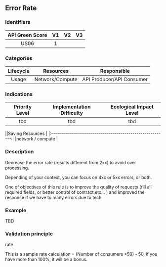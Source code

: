 ## Error Rate

### Identifiers

| API Green Score |  V1  |  V2  |  V3  |
|:-------:|:----:|:----:|:----:|
|   US06   | 1  |   |      |

### Categories

| Lifecycle |  Resources  |  Responsible  |
|:---------:|:----:|:----:|
| Usage | Network/Compute | API Producer/API Consumer |

### Indications

| Priority Level |      Implementation Difficulty      |  Ecological Impact Level   |
|:-------------------:|:-------------------------:|:---------------------:|
| tbd | tbd | tbd |

||Saving Resources                                           |
|:----------------------------------------------------------:|
|network / compute   |

### Description

Decrease the error rate (results different from 2xx) to avoid over processing.

Depending of your context, you can focus on 4xx or 5xx errors, or both.

One of objectives of this rule is to improve the quality of requests (fill all required fields, or better control of contract,etc… ) and improved the response if we have to many errors due to tech
 

### Example
TBD 

### Validation principle

rate

This is a sample rate calculation =  (Number of consumers *50) - 50, if you have more than 100%, it will be a bonus. 
